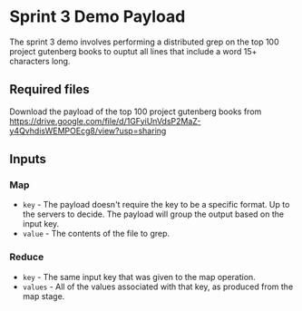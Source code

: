 # Sprint 3 Demo Payload

The sprint 3 demo involves performing a distributed grep on the top 100 project
gutenberg books to ouptut all lines that include a word 15+ characters long.

## Required files

Download the payload of the top 100 project gutenberg books from
https://drive.google.com/file/d/1GFyiUnVdsP2MaZ-y4QvhdisWEMPOEcg8/view?usp=sharing

## Inputs

### Map

* `key` - The payload doesn't require the key to be a specific format. Up to
  the servers to decide. The payload will group the output based on the input key.
* `value` - The contents of the file to grep.

### Reduce

* `key` - The same input key that was given to the map operation.
* `values` - All of the values associated with that key, as produced from the
  map stage.
